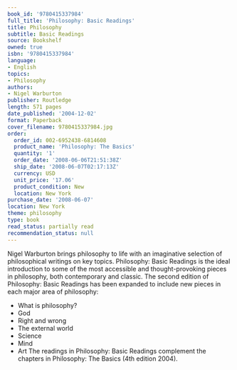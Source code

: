 ```yaml
---
book_id: '9780415337984'
full_title: 'Philosophy: Basic Readings'
title: Philosophy
subtitle: Basic Readings
source: Bookshelf
owned: true
isbn: '9780415337984'
language:
- English
topics:
- Philosophy
authors:
- Nigel Warburton
publisher: Routledge
length: 571 pages
date_published: '2004-12-02'
format: Paperback
cover_filename: 9780415337984.jpg
order:
  order_id: 002-6952438-6814608
  product_name: 'Philosophy: The Basics'
  quantity: '1'
  order_date: '2008-06-06T21:51:38Z'
  ship_date: '2008-06-07T02:17:13Z'
  currency: USD
  unit_price: '17.06'
  product_condition: New
  location: New York
purchase_date: '2008-06-07'
location: New York
theme: philosophy
type: book
read_status: partially read
recommendation_status: null
---
```

Nigel Warburton brings philosophy to life with an imaginative selection of philosophical writings on key topics. Philosophy: Basic Readings is the ideal introduction to some of the most accessible and thought-provoking pieces in philosophy, both contemporary and classic.
The second edition of Philosophy: Basic Readings has been expanded to include new pieces in each major area of philosophy:
- What is philosophy?
- God
- Right and wrong
- The external world
- Science
- Mind
- Art
The readings in Philosophy: Basic Readings complement the chapters in Philosophy: The Basics (4th edition 2004).
